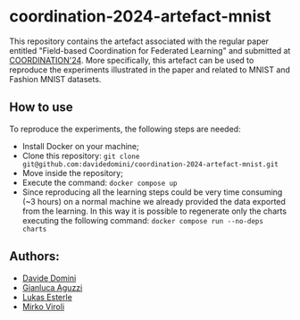 # coordination-2024-artefact-mnist

This repository contains the artefact associated with the regular paper entitled "Field-based Coordination for Federated Learning" and submitted at [COORDINATION'24](https://www.discotec.org/2024/coordination.html). More specifically, this artefact can be used to reproduce the experiments illustrated in the paper and related to MNIST and Fashion MNIST datasets.

## How to use
To reproduce the experiments, the following steps are needed:
- Install Docker on your machine;
- Clone this repository: `git clone git@github.com:davidedomini/coordination-2024-artefact-mnist.git`
- Move inside the repository;
- Execute the command: `docker compose up `
- Since reproducing all the learning steps could be very time consuming (~3 hours) on a normal machine we already provided the data exported from the learning. In this way it is possible to regenerate only the charts executing the following command: `docker compose run --no-deps charts`

## Authors:
- [Davide Domini](mailto:davide.domini@unibo.it)
- [Gianluca Aguzzi](mailto:gianluca.aguzzi@unibo.it)
- [Lukas Esterle](mailto:lukas.esterle@ece.au.dk)
- [Mirko Viroli](mailto:mirko.viroli@unibo.it)
